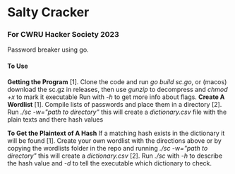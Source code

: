 # Salty Cracker
### For CWRU Hacker Society 2023

Password breaker using go.

#### To Use
**Getting the Program**
[1]. Clone the code and run *go build sc.go*, or (macos) download the sc.gz in releases, then use *gunzip* to decompress and *chmod +x* to mark it executable
Run with *-h* to get more info about flags.
**Create A Wordlist**
[1]. Compile lists of passwords and place them in a directory
[2]. Run *./sc -w="path to directory"* this will create a *dictionary.csv* file with the plain texts and there hash values

**To Get the Plaintext of A Hash**
If a matching hash exists in the dictionary it will be found
[1]. Create your own wordlist with the directions above or by copying the wordlists folder in the repo and running *./sc -w="path to directory"* this will create a *dictionary.csv*
[2]. Run *./sc* with *-h* to describe the hash value and *-d* to tell the executable which dictionary to check.

